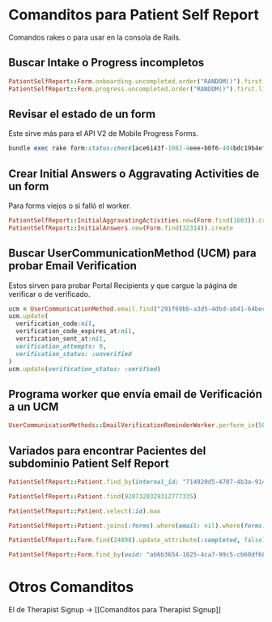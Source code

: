 # Comanditos para Patient Self Report

Comandos rakes o para usar en la consola de Rails.

## Buscar Intake o Progress incompletos

```ruby
PatientSelfReport::Form.onboarding.uncompleted.order("RANDOM()").first.link
PatientSelfReport::Form.progress.uncompleted.order("RANDOM()").first.link
```

## Revisar el estado de un form

Este sirve más para el API V2 de Mobile Progress Forms.

```ruby
bundle exec rake form:status:check[ace6143f-1082-4eee-b0f6-404bdc19b4ef]
```

## Crear Initial Answers o Aggravating Activities de  un form

Para forms viejos o si falló el worker.

```ruby
PatientSelfReport::InitialAggravatingActivities.new(Form.find(1603)).create
PatientSelfReport::InitialAnswers.new(Form.find(32314)).create
```

## Buscar UserCommunicationMethod (UCM) para probar Email Verification

Estos sirven para probar Portal Recipients y que cargue la página de verificar o de verificado.

```ruby
ucm = UserCommunicationMethod.email.find("291f69bb-a3d5-4dbd-ab41-64bec1cbe56d")
ucm.update(
  verification_code:nil,
  verification_code_expires_at:nil,
  verification_sent_at:nil,
  verification_attempts: 0,
  verification_status: :unverified
)
ucm.update(verification_status: :verified)
```

## Programa worker que envía email de Verificación a un UCM

```ruby
UserCommunicationMethods::EmailVerificationReminderWorker.perform_in(500, "291f69bb-a3d5-4dbd-ab41-64bec1cbe56d")
```

## Variados para encontrar Pacientes del subdominio Patient Self Report

```ruby
PatientSelfReport::Patient.find_by(internal_id: "714920d5-4707-4b3a-914a-bf82c125300d")

PatientSelfReport::Patient.find(9207320329312777335)

PatientSelfReport::Patient.select(:id).max

PatientSelfReport::Patient.joins(:forms).where(email: nil).where(forms: { progress_type: "ongoing", completed: false })

PatientSelfReport::Form.find(24898).update_attribute(:completed, false)

PatientSelfReport::Form.find_by(uuid: "ab6b3654-1025-4ca7-99c5-cb60df682525").destroy
```

# Otros Comanditos

El de Therapist Signup -> [[Comanditos para Therapist Signup]]